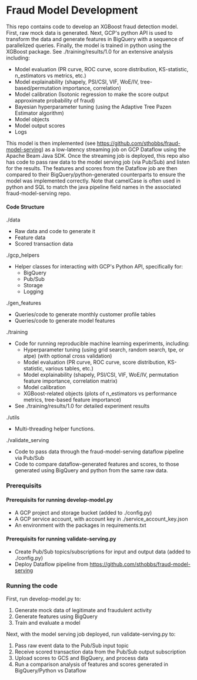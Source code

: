 # Fraud Model Development

This repo contains code to develop an XGBoost fraud detection model. First, raw mock data is generated. Next, GCP's python API is used to transform the data and generate features in BigQuery with a sequence of parallelized queries. Finally, the model is trained in python using the XGBoost package. See ./training/results/1.0 for an extensive analysis including:
- Model evaluation (PR curve, ROC curve, score distribution, KS-statistic, n_estimators vs metrics, etc.)
- Model explainability (shapely, PSI/CSI, VIF, WoE/IV, tree-based/permutation importance, correlation)
- Model calibration (Isotonic regression to make the score output approximate probability of fraud)
- Bayesian hyperparameter tuning (using the Adaptive Tree Pazen Estimator algorithm) 
- Model objects
- Model output scores
- Logs

This model is then implemented (see https://github.com/sthobbs/fraud-model-serving) as a low-latency streaming job on GCP Dataflow using the Apache Beam Java SDK. Once the streaming job is deployed, this repo also has code to pass raw data to the model serving job (via Pub/Sub) and listen for the results. The features and scores from the Dataflow job are then compared to their BigQuery/python-generated counterparts to ensure the model was implemented correctly. Note that camelCase is often used in python and SQL to match the java pipeline field names in the associated fraud-model-serving repo.

#### Code Structure

./data 
- Raw data and code to generate it
- Feature data
- Scored transaction data

./gcp_helpers
- Helper classes for interacting with GCP's Python API, specifically for:
    - BigQuery
    - Pub/Sub
    - Storage
    - Logging

./gen_features
- Queries/code to generate monthly customer profile tables
- Queries/code to generate model features

./training
- Code for running reproducible machine learning experiments, including:
    - Hyperparameter tuning (using grid search, random search, tpe, or atpe) (with optional cross validation)
    - Model evaluation (PR curve, ROC curve, score distribution, KS-statistic, various tables, etc.)
    - Model explainability (shapely, PSI/CSI, VIF, WoE/IV, permutation feature importance, correlation matrix)
    - Model calibration
    - XGBoost-related objects (plots of n_estimators vs performance metrics, tree-based feature importance)
- See ./training/results/1.0 for detailed experiment results

./utils
-  Multi-threading helper functions.

./validate_serving
- Code to pass data through the fraud-model-serving dataflow pipeline via Pub/Sub
- Code to compare dataflow-generated features and scores, to those generated using BigQuery and python from the same raw data.

### Prerequisits
#### Prerequisits for running develop-model.py
- A GCP project and storage bucket (added to ./config.py)
- A GCP service account, with account key in ./service_account_key.json
- An environment with the packages in requirements.txt

#### Prerequisits for running validate-serving.py
- Create Pub/Sub topics/subscriptions for input and output data (added to ./config.py)
- Deploy Dataflow pipeline from https://github.com/sthobbs/fraud-model-serving

### Running the code
First, run develop-model.py to:
1. Generate mock data of legitimate and fraudulent activity
2. Generate features using BigQuery
3. Train and evaluate a model

Next, with the model serving job deployed, run validate-serving.py to:
1. Pass raw event data to the Pub/Sub input topic
2. Receive scored transaction data from the Pub/Sub output subscription
3. Upload scores to GCS and BigQuery, and process data
4. Run a comparison analysis of features and scores generated in BigQuery/Python vs Dataflow

